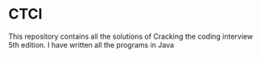 # CTCI
This repository contains all the solutions of Cracking the coding interview 5th edition. I have written all the programs in Java
